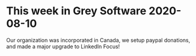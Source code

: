 # This week in Grey Software 2020-08-10

Our organization was incorporated in Canada, we setup paypal donations, and made a major upgrade to LinkedIn Focus!

